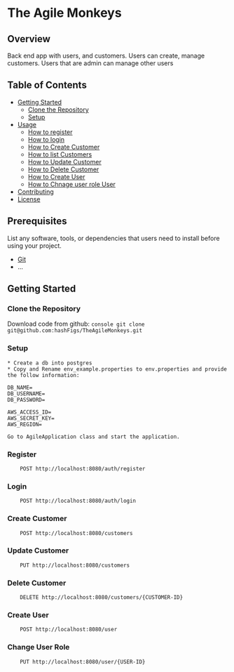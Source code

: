 # The Agile Monkeys

## Overview

Back end app with users, and customers. Users can create, manage customers. Users that are admin can manage other users
## Table of Contents

- [Getting Started](#getting-started)
  - [Clone the Repository](#clone-the-repository)
  - [Setup](#setup)
- [Usage](#usage)
  - [How to register](#register)
  - [How to login](#login)
  - [How to Create Customer](#create-customer)
  - [How to list Customers](#update-customer)
  - [How to Update Customer](#update-customer)
  - [How to Delete Customer](#delete-customer)
  - [How to Create User](#create-user)
  - [How to Chnage user role User](#change-user-role)
- [Contributing](#contributing)
- [License](#license)

## Prerequisites

List any software, tools, or dependencies that users need to install before using your project.

- [Git](https://git-scm.com/)
- ...

## Getting Started

### Clone the Repository

   Download code from github:
    ```console
      git clone git@github.com:hashFigs/TheAgileMonkeys.git
    ```

### Setup    

    * Create a db into postgres
    * Copy and Rename env_example.properties to env.properties and provide the follow information:

    DB_NAME=
    DB_USERNAME=
    DB_PASSWORD=
    
    AWS_ACCESS_ID=
    AWS_SECRET_KEY=
    AWS_REGION=
    
    Go to AgileApplication class and start the application. 



### Register
 
 ```console
     POST http://localhost:8080/auth/register
 ```
### Login
 ```console
     POST http://localhost:8080/auth/login
 ```
### Create Customer
 ```console
     POST http://localhost:8080/customers
 ```
### Update Customer
 ```console
     PUT http://localhost:8080/customers
 ```
### Delete Customer
 ```console
     DELETE http://localhost:8080/customers/{CUSTOMER-ID}
 ```

### Create User
 ```console
     POST http://localhost:8080/user
 ```

### Change User Role
 ```console
     PUT http://localhost:8080/user/{USER-ID}
 ``` 
